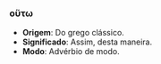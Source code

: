 ### οὕτω
- **Origem**: Do grego clássico.
- **Significado**: Assim, desta maneira.
- **Modo**: Advérbio de modo.